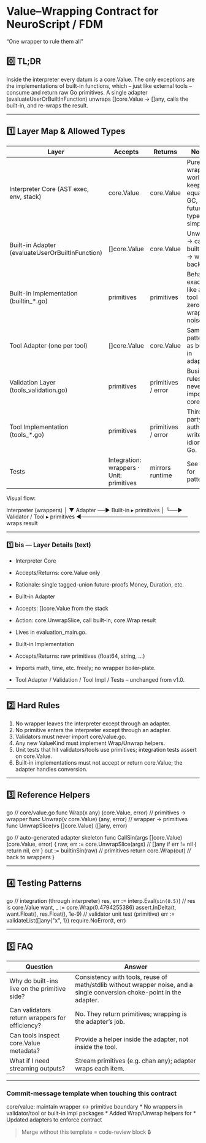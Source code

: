 # Value–Wrapping Contract for NeuroScript / FDM
“One wrapper to rule them all”

## 0️⃣ TL;DR
Inside the interpreter every datum is a core.Value. The only exceptions are the implementations of built-in functions, which – just like external tools – consume and return raw Go primitives.
A single adapter (evaluateUserOrBuiltInFunction) unwraps []core.Value → []any, calls the built-in, and re-wraps the result.

---

## 1️⃣ Layer Map & Allowed Types

| Layer | Accepts | Returns | Notes |
|-------|---------|---------|-------|
| Interpreter Core (AST exec, env, stack) | core.Value | core.Value | Pure wrapper world; keeps equality, GC, and future types simple. |
| Built-in Adapter (evaluateUserOrBuiltInFunction) | []core.Value | core.Value | Unwrap → call built-in → wrap back. |
| Built-in Implementation (builtin_*.go) | primitives | primitives | Behaves exactly like a tool impl; zero wrapper noise. |
| Tool Adapter (one per tool) | []core.Value | core.Value | Same pattern as built-in adapter. |
| Validation Layer (tools_validation.go) | primitives | primitives / error | Business rules; never import core. |
| Tool Implementation (tools_*.go) | primitives | primitives / error | Third-party authors write idiomatic Go. |
| Tests | Integration: wrappers · Unit: primitives | mirrors runtime | See § 4 for patterns. |

Visual flow:

Interpreter (wrappers) │ ▼ Adapter ──► Built-in ▸ primitives │ └──► Validator / Tool ▸ primitives ◄──────────────────────────── wraps result 

---

### 1️⃣ bis — Layer Details (text)

* Interpreter Core
* Accepts/Returns: core.Value only
* Rationale: single tagged-union future-proofs Money, Duration, etc.

* Built-in Adapter
* Accepts: []core.Value from the stack
* Action: core.UnwrapSlice, call built-in, core.Wrap result
* Lives in evaluation_main.go.

* Built-in Implementation
* Accepts/Returns: raw primitives (float64, string, …)
* Imports math, time, etc. freely; no wrapper boiler-plate.

* Tool Adapter / Validation / Tool Impl / Tests – unchanged from v1.0.

---

## 2️⃣ Hard Rules

1. No wrapper leaves the interpreter except through an adapter.
2. No primitive enters the interpreter except through an adapter.
3. Validators must never import core/value.go.
4. Any new ValueKind must implement Wrap/Unwrap helpers.
5. Unit tests that hit validators/tools use primitives; integration tests assert on core.Value.
6. Built-in implementations must not accept or return core.Value; the adapter handles conversion.

---

## 3️⃣ Reference Helpers

go // core/value.go func Wrap(x any) (core.Value, error) // primitives → wrapper func Unwrap(v core.Value) (any, error) // wrapper → primitives func UnwrapSlice(vs []core.Value) ([]any, error) 

go // auto-generated adapter skeleton func CallSin(args []core.Value) (core.Value, error) { raw, err := core.UnwrapSlice(args) // []any if err != nil { return nil, err } out := builtinSin(raw) // primitives return core.Wrap(out) // back to wrappers } 

---

## 4️⃣ Testing Patterns

go // integration (through interpreter) res, err := interp.Eval(`sin(0.5)`) // res is core.Value want, _ := core.Wrap(0.4794255386) assert.InDelta(t, want.Float(), res.Float(), 1e-9) // validator unit test (primitive) err := validateList([]any{"x", 1}) require.NoError(t, err) 

---

## 5️⃣ FAQ

| Question | Answer |
|----------|--------|
| Why do built-ins live on the primitive side? | Consistency with tools, reuse of math/stdlib without wrapper noise, and a single conversion choke-point in the adapter. |
| Can validators return wrappers for efficiency? | No. They return primitives; wrapping is the adapter’s job. |
| Can tools inspect core.Value metadata? | Provide a helper inside the adapter, not inside the tool. |
| What if I need streaming outputs? | Stream primitives (e.g. chan any); adapter wraps each item. |

---

### Commit-message template when touching this contract

core/value: maintain wrapper ↔ primitive boundary * No wrappers in validator/tool or built-in impl packages * Added Wrap/Unwrap helpers for <NewKind> * Updated adapters to enforce contract 

> Merge without this template = code-review block 🔒









